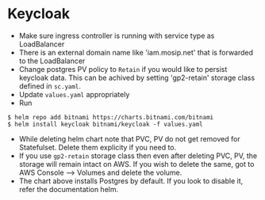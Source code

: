 # Keycloak

* Make sure ingress controller is running with service type as LoadBalancer
* There is an external domain name like 'iam.mosip.net' that is forwarded to the LoadBalancer
* Change postgres PV policy to `Retain` if you would like to persist keycloak data. This can be achived by setting 'gp2-retain' storage class defined in `sc.yaml`.
* Update `values.yaml` appropriately
* Run
```
$ helm repo add bitnami https://charts.bitnami.com/bitnami
$ helm install keycloak bitnami/keycloak -f values.yaml
```
* While deleting helm chart note that PVC, PV do not get removed for Statefulset.  Delete them explicity if you need to.
* If you use `gp2-retain` storage class then even after deleting PVC, PV, the storage will remain intact on AWS. If you wish to delete the same, got to AWS Console --> Volumes and delete the volume.
* The chart above installs Postgres by default. If you look to disable it, refer the documentation helm.
